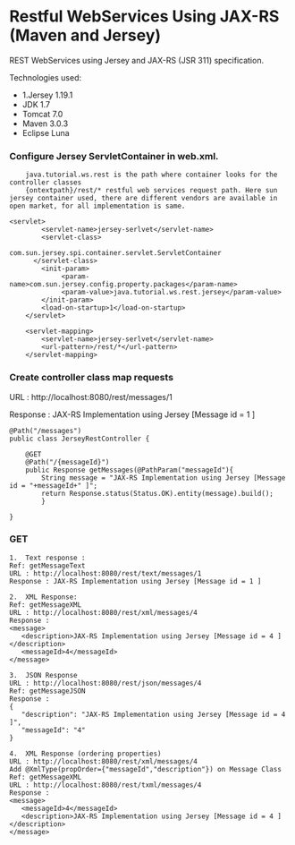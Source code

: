 # Restful WebServices Using JAX-RS (Maven and Jersey)
REST WebServices using Jersey and JAX-RS (JSR 311) specification.

Technologies used:
- 1.Jersey 1.19.1
- JDK 1.7
- Tomcat 7.0
- Maven 3.0.3
- Eclipse Luna

### Configure Jersey ServletContainer in web.xml.

```
	java.tutorial.ws.rest is the path where container looks for the controller classes
    {ontextpath}/rest/* restful web services request path. Here sun jersey container used, there are different vendors are available in open market, for all implementation is same.
```
```
<servlet>
		<servlet-name>jersey-serlvet</servlet-name>
		<servlet-class>
                     com.sun.jersey.spi.container.servlet.ServletContainer
      </servlet-class>
		<init-param>
		     <param-name>com.sun.jersey.config.property.packages</param-name>
		     <param-value>java.tutorial.ws.rest.jersey</param-value>
		</init-param>
		<load-on-startup>1</load-on-startup>
	</servlet>

	<servlet-mapping>
		<servlet-name>jersey-serlvet</servlet-name>
		<url-pattern>/rest/*</url-pattern>
	</servlet-mapping>
```

### Create controller class map requests

URL : http://localhost:8080/rest/messages/1

Response : JAX-RS Implementation using Jersey [Message id = 1 ]
```
@Path("/messages")
public class JerseyRestController {
	
	@GET
	@Path("/{messageId}")
	public Response getMessages(@PathParam("messageId"){
	    String message = "JAX-RS Implementation using Jersey [Message id = "+messageId+" ]";
		return Response.status(Status.OK).entity(message).build();
		}
	
}
```

### GET
```
1.  Text response : 
Ref: getMessageText
URL : http://localhost:8080/rest/text/messages/1
Response : JAX-RS Implementation using Jersey [Message id = 1 ]
````
```
2.  XML Response:
Ref: getMessageXML
URL : http://localhost:8080/rest/xml/messages/4
Response :
<message>
   <description>JAX-RS Implementation using Jersey [Message id = 4 ]</description>
   <messageId>4</messageId>
</message>
```
```
3.  JSON Response
URL : http://localhost:8080/rest/json/messages/4
Ref: getMessageJSON
Response :
{
   "description": "JAX-RS Implementation using Jersey [Message id = 4 ]",
   "messageId": "4"
}
```
```
4.  XML Response (ordering properties)
URL : http://localhost:8080/rest/xml/messages/4
Add @XmlType(propOrder={"messageId","description"}) on Message Class
Ref: getMessageXML
URL : http://localhost:8080/rest/txml/messages/4
Response :
<message>
   <messageId>4</messageId>
   <description>JAX-RS Implementation using Jersey [Message id = 4 ]</description>
</message>
```